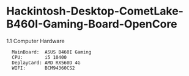 # Hackintosh-Desktop-CometLake-B460I-Gaming-Board-OpenCore

1.1 Computer Hardware

      MainBoard:  ASUS B460I Gaming
      CPU:        i5 10400
      DeplayCard: AMD RX560D 4G
      WIFI:       BCM94360CS2

